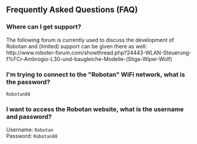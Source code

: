 <H2>Frequently Asked Questions (FAQ)</H2>
<H3>Where can I get support?</H3>
The following forum is currently used to discuss the development of Robotan and (limited) support can be given there as well:<BR>
  http://www.roboter-forum.com/showthread.php?24443-WLAN-Steuerung-f%FCr-Ambrogio-L30-und-baugleiche-Modelle-(Stiga-Wiper-Wolf)
<H3>I'm trying to connect to the "Robotan" WiFi network, what is the password?</H3>
  <code>Robotan88</code>
<H3>I want to access the Robotan website, what is the username and password?</H3>
  Username: <code>Robotan</code>  <BR>
Password: <code>Robotan88</code>
